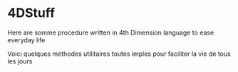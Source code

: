# 4DStuff
Here are somme procedure written in 4th Dimension language to ease everyday life

Voici quelques méthodes utilitaires toutes imples pour faciliter la vie de tous les jours

